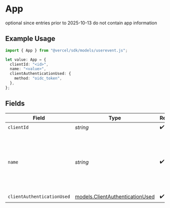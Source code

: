 # App

optional since entries prior to 2025-10-13 do not contain app information

## Example Usage

```typescript
import { App } from "@vercel/sdk/models/userevent.js";

let value: App = {
  clientId: "<id>",
  name: "<value>",
  clientAuthenticationUsed: {
    method: "oidc_token",
  },
};
```

## Fields

| Field                                                                                 | Type                                                                                  | Required                                                                              | Description                                                                           |
| ------------------------------------------------------------------------------------- | ------------------------------------------------------------------------------------- | ------------------------------------------------------------------------------------- | ------------------------------------------------------------------------------------- |
| `clientId`                                                                            | *string*                                                                              | :heavy_check_mark:                                                                    | N/A                                                                                   |
| `name`                                                                                | *string*                                                                              | :heavy_check_mark:                                                                    | the app's name at the time the event was published (it could have changed since then) |
| `clientAuthenticationUsed`                                                            | [models.ClientAuthenticationUsed](../models/clientauthenticationused.md)              | :heavy_check_mark:                                                                    | N/A                                                                                   |